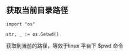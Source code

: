 

获取当前目录路径
-------------
```golang
import "os"

str, _ := os.Getwd()
```
获取到当前的路径，等效于linux 平台下 $pwd 命令
